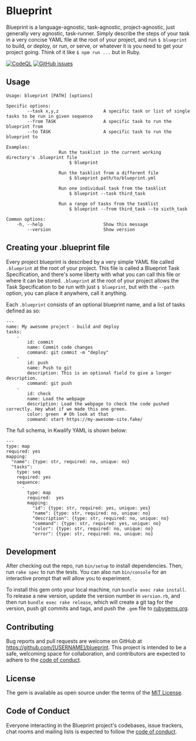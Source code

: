 # Blueprint

Blueprint is a language-agnostic, task-agnostic, project-agnostic, just generally very agnostic, task-runner. Simply describe the steps of your task in a very concise YAML file at the root of your project, and run `$ blueprint` to build, or deploy, or run, or serve, or whatever it is you need to get your project going. Think of it like `$ npm run ...` but in Ruby.

[![CodeQL](https://github.com/cbooth/blueprint/actions/workflows/codeql-analysis.yml/badge.svg)](https://github.com/cbooth/blueprint/actions/workflows/codeql-analysis.yml)
[![GitHub issues](https://img.shields.io/github/issues/cbooth/blueprint)](https://github.com/cbooth/blueprint/issues)
## Usage

```
Usage: blueprint [PATH] [options]

Specific options:
        --task x,y,z                 A specific task or list of single tasks to be run in given sequence
        --from TASK                  A specific task to run the blueprint from
        --to TASK                    A specific task to run the blueprint to

Examples:
                    Run the tasklist in the current working directory's .blueprint file
                        $ blueprint

                    Run the tasklist from a different file
                        $ blueprint path/to/blueprint.yml

                    Run one individual task from the tasklist
                        $ blueprint --task third_task

                    Run a range of tasks from the tasklist
                        $ blueprint --from third_task --to sixth_task

Common options:
    -h, --help                       Show this message
        --version                    Show version

```

## Creating your .blueprint file

Every project blueprint is described by a very simple YAML file called `.blueprint` at the root of your project. This file is called a Blueprint Task Specification, and there's some liberty with what you can call this file or where it can be stored. `.blueprint` at the root of your project allows the Task Specification to be run with just `$ blueprint`, but with the `--path` option, you can place it anywhere, call it anything.

Each `.blueprint` consists of an optional blueprint name, and a list of tasks defined as so:

```
---
name: My awesome project - build and deploy
tasks:
    - 
        id: commit
        name: Commit code changes
        command: git commit -m "deploy"
    - 
        id: push
        name: Push to git
        description: This is an optional field to give a longer description.
        command: git push
    -
        id: check
        name: Load the webpage
        description: Load the webpage to check the code pushed correctly. Hey what if we made this one green.
        color: green  # Oh look at that
        command: start https://my-awesome-site.fake/

```
The full schema, in Kwalify YAML is shown below:

```
---
type: map
required: yes
mapping:
  "name": {type: str, required: no, unique: no}
  "tasks":
    type: seq
    required: yes
    sequence:
      - 
        type: map
        required:  yes
        mapping:
          "id": {type: str, required: yes, unique: yes}
          "name": {type: str, required: no, unique: no}
          "description": {type: str, required: no, unique: no}
          "command": {type: str, required: yes, unique: no}
          "color": {type: str, required: no, unique: no}
          "error": {type: str, required: no, unique: no}

```


## Development

After checking out the repo, run `bin/setup` to install dependencies. Then, run `rake spec` to run the tests. You can also run `bin/console` for an interactive prompt that will allow you to experiment.

To install this gem onto your local machine, run `bundle exec rake install`. To release a new version, update the version number in `version.rb`, and then run `bundle exec rake release`, which will create a git tag for the version, push git commits and tags, and push the `.gem` file to [rubygems.org](https://rubygems.org).

## Contributing

Bug reports and pull requests are welcome on GitHub at https://github.com/[USERNAME]/blueprint. This project is intended to be a safe, welcoming space for collaboration, and contributors are expected to adhere to the [code of conduct](https://github.com/[USERNAME]/blueprint/blob/master/CODE_OF_CONDUCT.md).


## License

The gem is available as open source under the terms of the [MIT License](https://opensource.org/licenses/MIT).

## Code of Conduct

Everyone interacting in the Blueprint project's codebases, issue trackers, chat rooms and mailing lists is expected to follow the [code of conduct](https://github.com/[USERNAME]/blueprint/blob/master/CODE_OF_CONDUCT.md).
